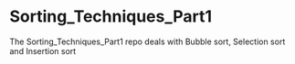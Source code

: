 # Sorting_Techniques_Part1
The Sorting_Techniques_Part1 repo deals with Bubble sort, Selection sort and Insertion sort
